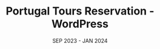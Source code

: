 ---
title: Portugal Tours Reservation - WordPress
role: Team Lead
date: SEP 2023 - JAN 2024
description: Created the custom WordPress plugins and widgets used inside the Elementor web builder and went through the source code for some of the plugins we use to integrate them with the design and flow the designer envisioned.
stack: [PHP, WordPress, JS, HTML, CSS]
---